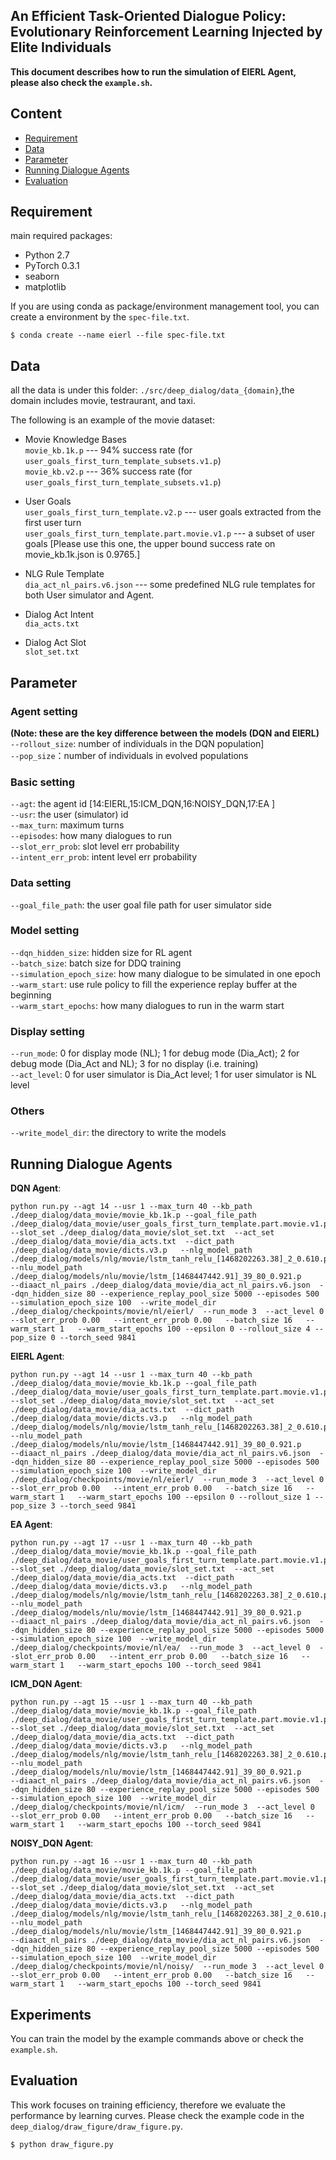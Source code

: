 ## An Efficient Task-Oriented Dialogue Policy: Evolutionary Reinforcement Learning Injected by Elite Individuals

**This document describes how to run the simulation of EIERL Agent, please also check the `example.sh`.**

## Content
* [Requirement](#requirement)
* [Data](#data)
* [Parameter](#parameter)
* [Running Dialogue Agents](#running-dialogue-agents)
* [Evaluation](#evaluation)

## Requirement
main required packages:

* Python 2.7
* PyTorch 0.3.1
* seaborn
* matplotlib

If you are using conda as package/environment management tool, you can create a environment by the `spec-file.txt`.

`$ conda create --name eierl --file spec-file.txt`


## Data
all the data is under this folder: `./src/deep_dialog/data_{domain}`,the domain includes movie, testraurant, and taxi. 

The following is an example of the movie dataset:

* Movie Knowledge Bases<br/>
`movie_kb.1k.p` --- 94% success rate (for `user_goals_first_turn_template_subsets.v1.p`)<br/>
`movie_kb.v2.p` --- 36% success rate (for `user_goals_first_turn_template_subsets.v1.p`)

* User Goals<br/>
`user_goals_first_turn_template.v2.p` --- user goals extracted from the first user turn<br/>
`user_goals_first_turn_template.part.movie.v1.p` --- a subset of user goals [Please use this one, the upper bound success rate on movie_kb.1k.json is 0.9765.]

* NLG Rule Template<br/>
`dia_act_nl_pairs.v6.json` --- some predefined NLG rule templates for both User simulator and Agent.

* Dialog Act Intent<br/>
`dia_acts.txt`

* Dialog Act Slot<br/>
`slot_set.txt`

## Parameter

### Agent setting 

**(Note: these are the key difference between the models (DQN and EIERL)**<br/>
`--rollout_size`: number of individuals in the DQN population]<br/>`--pop_size`：number of individuals in evolved populations

### Basic setting

`--agt`: the agent id  [14:EIERL,15:ICM_DQN,16:NOISY_DQN,17:EA ]<br/>
`--usr`: the user (simulator) id<br/>
`--max_turn`: maximum turns<br/>
`--episodes`: how many dialogues to run<br/>
`--slot_err_prob`: slot level err probability<br/>
`--intent_err_prob`: intent level err probability


### Data setting
`--goal_file_path`: the user goal file path for user simulator side

### Model setting
`--dqn_hidden_size`: hidden size for RL agent<br/>
`--batch_size`: batch size for DDQ training<br/>
`--simulation_epoch_size`: how many dialogue to be simulated in one epoch<br/>
`--warm_start`: use rule policy to fill the experience replay buffer at the beginning<br/>
`--warm_start_epochs`: how many dialogues to run in the warm start

### Display setting
`--run_mode`: 0 for display mode (NL); 1 for debug mode (Dia_Act); 2 for debug mode (Dia_Act and NL); 3 for no display (i.e. training)<br/>
`--act_level`: 0 for user simulator is Dia_Act level; 1 for user simulator is NL level<br/>

### Others
`--write_model_dir`: the directory to write the models<br/>


## Running Dialogue Agents

**DQN  Agent**:

```
python run.py --agt 14 --usr 1 --max_turn 40 --kb_path ./deep_dialog/data_movie/movie_kb.1k.p --goal_file_path ./deep_dialog/data_movie/user_goals_first_turn_template.part.movie.v1.p --slot_set ./deep_dialog/data_movie/slot_set.txt  --act_set ./deep_dialog/data_movie/dia_acts.txt  --dict_path ./deep_dialog/data_movie/dicts.v3.p   --nlg_model_path ./deep_dialog/models/nlg/movie/lstm_tanh_relu_[1468202263.38]_2_0.610.p  --nlu_model_path ./deep_dialog/models/nlu/movie/lstm_[1468447442.91]_39_80_0.921.p     --diaact_nl_pairs ./deep_dialog/data_movie/dia_act_nl_pairs.v6.json  --dqn_hidden_size 80 --experience_replay_pool_size 5000 --episodes 500 --simulation_epoch_size 100  --write_model_dir ./deep_dialog/checkpoints/movie/nl/eierl/  --run_mode 3  --act_level 0  --slot_err_prob 0.00   --intent_err_prob 0.00   --batch_size 16   --warm_start 1   --warm_start_epochs 100 --epsilon 0 --rollout_size 4 --pop_size 0 --torch_seed 9841
```

**EIERL Agent**:

```
python run.py --agt 14 --usr 1 --max_turn 40 --kb_path ./deep_dialog/data_movie/movie_kb.1k.p --goal_file_path ./deep_dialog/data_movie/user_goals_first_turn_template.part.movie.v1.p --slot_set ./deep_dialog/data_movie/slot_set.txt  --act_set ./deep_dialog/data_movie/dia_acts.txt  --dict_path ./deep_dialog/data_movie/dicts.v3.p   --nlg_model_path ./deep_dialog/models/nlg/movie/lstm_tanh_relu_[1468202263.38]_2_0.610.p  --nlu_model_path ./deep_dialog/models/nlu/movie/lstm_[1468447442.91]_39_80_0.921.p     --diaact_nl_pairs ./deep_dialog/data_movie/dia_act_nl_pairs.v6.json  --dqn_hidden_size 80 --experience_replay_pool_size 5000 --episodes 500 --simulation_epoch_size 100  --write_model_dir ./deep_dialog/checkpoints/movie/nl/eierl/  --run_mode 3  --act_level 0  --slot_err_prob 0.00   --intent_err_prob 0.00   --batch_size 16   --warm_start 1   --warm_start_epochs 100 --epsilon 0 --rollout_size 1 --pop_size 3 --torch_seed 9841
```

**EA Agent**:

```
python run.py --agt 17 --usr 1 --max_turn 40 --kb_path ./deep_dialog/data_movie/movie_kb.1k.p --goal_file_path ./deep_dialog/data_movie/user_goals_first_turn_template.part.movie.v1.p --slot_set ./deep_dialog/data_movie/slot_set.txt  --act_set ./deep_dialog/data_movie/dia_acts.txt  --dict_path ./deep_dialog/data_movie/dicts.v3.p   --nlg_model_path ./deep_dialog/models/nlg/movie/lstm_tanh_relu_[1468202263.38]_2_0.610.p  --nlu_model_path ./deep_dialog/models/nlu/movie/lstm_[1468447442.91]_39_80_0.921.p     --diaact_nl_pairs ./deep_dialog/data_movie/dia_act_nl_pairs.v6.json  --dqn_hidden_size 80 --experience_replay_pool_size 5000 --episodes 5000 --simulation_epoch_size 100  --write_model_dir ./deep_dialog/checkpoints/movie/nl/ea/  --run_mode 3  --act_level 0  --slot_err_prob 0.00   --intent_err_prob 0.00   --batch_size 16   --warm_start 1   --warm_start_epochs 100 --torch_seed 9841
```

**ICM_DQN Agent**:

```
python run.py --agt 15 --usr 1 --max_turn 40 --kb_path ./deep_dialog/data_movie/movie_kb.1k.p --goal_file_path ./deep_dialog/data_movie/user_goals_first_turn_template.part.movie.v1.p --slot_set ./deep_dialog/data_movie/slot_set.txt  --act_set ./deep_dialog/data_movie/dia_acts.txt  --dict_path ./deep_dialog/data_movie/dicts.v3.p   --nlg_model_path ./deep_dialog/models/nlg/movie/lstm_tanh_relu_[1468202263.38]_2_0.610.p  --nlu_model_path ./deep_dialog/models/nlu/movie/lstm_[1468447442.91]_39_80_0.921.p     --diaact_nl_pairs ./deep_dialog/data_movie/dia_act_nl_pairs.v6.json  --dqn_hidden_size 80 --experience_replay_pool_size 5000 --episodes 500 --simulation_epoch_size 100  --write_model_dir ./deep_dialog/checkpoints/movie/nl/icm/  --run_mode 3  --act_level 0  --slot_err_prob 0.00   --intent_err_prob 0.00   --batch_size 16   --warm_start 1   --warm_start_epochs 100 --torch_seed 9841
```

**NOISY_DQN Agent**:

```
python run.py --agt 16 --usr 1 --max_turn 40 --kb_path ./deep_dialog/data_movie/movie_kb.1k.p --goal_file_path ./deep_dialog/data_movie/user_goals_first_turn_template.part.movie.v1.p --slot_set ./deep_dialog/data_movie/slot_set.txt  --act_set ./deep_dialog/data_movie/dia_acts.txt  --dict_path ./deep_dialog/data_movie/dicts.v3.p   --nlg_model_path ./deep_dialog/models/nlg/movie/lstm_tanh_relu_[1468202263.38]_2_0.610.p  --nlu_model_path ./deep_dialog/models/nlu/movie/lstm_[1468447442.91]_39_80_0.921.p     --diaact_nl_pairs ./deep_dialog/data_movie/dia_act_nl_pairs.v6.json  --dqn_hidden_size 80 --experience_replay_pool_size 5000 --episodes 500 --simulation_epoch_size 100  --write_model_dir ./deep_dialog/checkpoints/movie/nl/noisy/  --run_mode 3  --act_level 0  --slot_err_prob 0.00   --intent_err_prob 0.00   --batch_size 16   --warm_start 1   --warm_start_epochs 100 --torch_seed 9841
```


## Experiments
You can train the model by the example commands above or check the `example.sh`.

## Evaluation
This work focuses on training efficiency, therefore we evaluate the performance by learning curves. Please check the example code in the `deep_dialog/draw_figure/draw_figure.py`.

```
$ python draw_figure.py 
```

